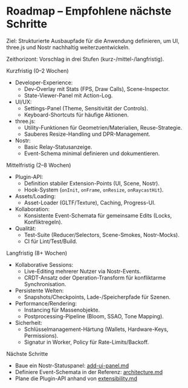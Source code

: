 # Roadmap – Empfohlene nächste Schritte

Ziel: Strukturierte Ausbaupfade für die Anwendung definieren, um UI, three.js und Nostr nachhaltig weiterzuentwickeln.

Zeithorizont: Vorschlag in drei Stufen (kurz-/mittel-/langfristig).

Kurzfristig (0–2 Wochen)
- Developer-Experience:
  - Dev-Overlay mit Stats (FPS, Draw Calls), Scene-Inspector.
  - State-Viewer-Panel mit Action-Log.
- UI/UX:
  - Settings-Panel (Theme, Sensitivität der Controls).
  - Keyboard-Shortcuts für häufige Aktionen.
- three.js:
  - Utility-Funktionen für Geometrien/Materialien, Reuse-Strategie.
  - Sauberes Resize-Handling und DPR-Management.
- Nostr:
  - Basic Relay-Statusanzeige.
  - Event-Schema minimal definieren und dokumentieren.

Mittelfristig (2–8 Wochen)
- Plugin-API:
  - Definition stabiler Extension-Points (UI, Scene, Nostr).
  - Hook-System (`onInit`, `onFrame`, `onResize`, `onRaycastHit`).
- Assets/Loading:
  - Asset-Loader (GLTF/Texture), Caching, Progress-UI.
- Kollaboration:
  - Konsistente Event-Schemata für gemeinsame Edits (Locks, Konfliktregeln).
- Qualität:
  - Test-Suite (Reducer/Selectors, Scene-Smokes, Nostr-Mocks).
  - CI für Lint/Test/Build.

Langfristig (8+ Wochen)
- Kollaborative Sessions:
  - Live-Editing mehrerer Nutzer via Nostr-Events.
  - CRDT-Ansatz oder Operation-Transform für konfliktarme Synchronisation.
- Persistente Welten:
  - Snapshots/Checkpoints, Lade-/Speicherpfade für Szenen.
- Performance/Rendering:
  - Instancing für Massenobjekte.
  - Postprocessing-Pipeline (Bloom, SSAO, Tone Mapping).
- Sicherheit:
  - Schlüsselmanagement-Härtung (Wallets, Hardware-Keys, Permissions).
  - Signatur in Worker, Policy für Rate-Limits/Backoff.

Nächste Schritte
- Baue ein Nostr-Statuspanel: [add-ui-panel.md](./guides/add-ui-panel.md)
- Definiere Event-Schemata in der Referenz: [architecture.md](./reference/architecture.md)
- Plane die Plugin-API anhand von [extensibility.md](./features/extensibility.md)